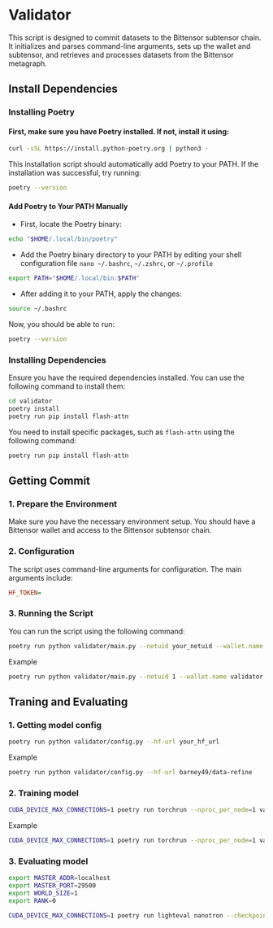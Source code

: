 # Validator

This script is designed to commit datasets to the Bittensor subtensor chain. It initializes and parses command-line arguments, sets up the wallet and subtensor, and retrieves and processes datasets from the Bittensor metagraph.

## Install Dependencies

### Installing Poetry
#### First, make sure you have Poetry installed. If not, install it using:
```bash
curl -sSL https://install.python-poetry.org | python3 -
```
This installation script should automatically add Poetry to your PATH. If the installation was successful, try running:
```bash
poetry --version
```
#### Add Poetry to Your PATH Manually
- First, locate the Poetry binary:
```bash
echo "$HOME/.local/bin/poetry"
```
- Add the Poetry binary directory to your PATH by editing your shell configuration file `nano ~/.bashrc`, `~/.zshrc`, or `~/.profile`
```bash
export PATH="$HOME/.local/bin:$PATH"
```
- After adding it to your PATH, apply the changes:
```bash
source ~/.bashrc
```
Now, you should be able to run:
```bash
poetry --version
```
### Installing Dependencies

Ensure you have the required dependencies installed. You can use the following command to install them:
```bash
cd validator
poetry install
poetry run pip install flash-attn
```
You need to install specific packages, such as `flash-attn` using the following command:
```bash
poetry run pip install flash-attn
```
## Getting Commit

### 1. Prepare the Environment

Make sure you have the necessary environment setup. You should have a Bittensor wallet and access to the Bittensor subtensor chain.

### 2. Configuration

The script uses command-line arguments for configuration. The main arguments include:
```ini
HF_TOKEN=
```
### 3. Running the Script

You can run the script using the following command:

```bash
poetry run python validator/main.py --netuid your_netuid --wallet.name your_wallet --wallet.hotkey your_wallet_hotkey
```
Example
```bash
poetry run python validator/main.py --netuid 1 --wallet.name validator --wallet.hotkey default
```

## Traning and Evaluating

### 1. Getting model config

```bash
poetry run python validator/config.py --hf-url your_hf_url
```
Example
```bash
poetry run python validator/config.py --hf-url barney49/data-refine
```

### 2. Training model

```bash
CUDA_DEVICE_MAX_CONNECTIONS=1 poetry run torchrun --nproc_per_node=1 validator/train.py --config-file your_config_file
```
Example
```bash
CUDA_DEVICE_MAX_CONNECTIONS=1 poetry run torchrun --nproc_per_node=1 validator/train.py --config-file validator/config.yaml
```

### 3. Evaluating model

```bash
export MASTER_ADDR=localhost
export MASTER_PORT=29500
export WORLD_SIZE=1
export RANK=0
```

```bash
CUDA_DEVICE_MAX_CONNECTIONS=1 poetry run lighteval nanotron --checkpoint-config-path validator/checkpoints/10/config.yaml --lighteval-override validator/template.yaml
```